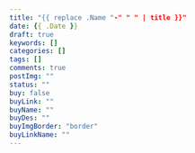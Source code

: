 ```yaml
---
title: "{{ replace .Name "-" " " | title }}"
date: {{ .Date }}
draft: true
keywords: []
categories: []
tags: []
comments: true
postImg: ""
status: ""
buy: false
buyLink: ""
buyName: ""
buyDes: ""
buyImgBorder: "border"
buyLinkName: ""
---
```


